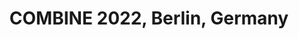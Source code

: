 ---
layout: page
permalink: /travelling/berlin-germany-2022
title: COMBINE 2022, Berlin, Germany
---
